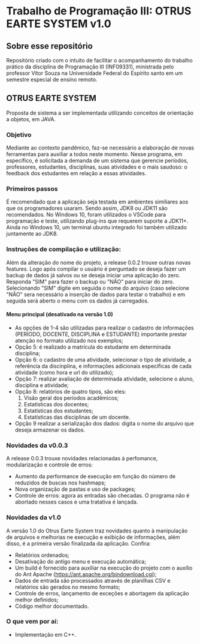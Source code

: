 
# Trabalho de Programação III: OTRUS EARTE SYSTEM v1.0


## Sobre esse repositório
Repositório criado com o intuito de facilitar o acompanhamento do trabalho prático da disciplina de Programação III (INF09331), ministrada pelo professor Vítor Souza na Universidade Federal do Espírito santo em um semestre especial de ensino remoto.

## OTRUS EARTE SYSTEM
Proposta de sistema a ser implementada utilizando conceitos de orientação a objetos, em JAVA. 

### Objetivo
Mediante ao contexto pandêmico, faz-se necessário a elaboração de novas ferramentas para auxiliar a todos neste momento. Nesse programa, em específico, é solicitada a demanda de um sistema que gerencie períodos, professores, estudantes, disciplinas, suas atividades e o mais saudoso: o feedback dos estudantes em relação a essas atividades. 

### Primeiros passos
É recomendado que a aplicação seja testada em ambientes similiares aos que os programadores usaram. Sendo assim, JDK8 ou JDK11 são recomendados. No Windows 10, foram utilizados o VSCode para programação e teste, utilizando plug-ins que requerem suporte a JDK11+. Ainda no Windows 10, um terminal ubuntu integrado foi também utilizado juntamente ao JDK8.

### Instruções de compilação e utilização:
Além da alteração do nome do projeto, a release 0.0.2 trouxe outras novas features. Logo após compilar o usuário é perguntado se deseja fazer um backup de dados já salvos ou se deseja iniciar uma aplicação do zero. Responda "SIM" para fazer o backup ou "NÃO" para iniciar do zero. Selecionando "SIM" digite em seguida o nome do arquivo (caso selecione "NÃO" sera necessário a inserção de dados para testar o trabalho) e em seguida será aberto o menu com os dados já carregados.

#### Menu principal (desativado na versão 1.0)
- As opções de 1-4 são utilizadas para realizar o cadastro de informações (PERÍODO, DOCENTE, DISCIPLINA e ESTUDANTE) importante prestar atenção no formato utilizado nos exemplos; 
- Opção 5: é realizado a matrícula do estudante em determinada disciplina; 
- Opção 6: o cadastro de uma atividade, selecionar o tipo de atividade, a referência da discinplina, e informações adicionais específicas de cada atividade (como hora e url do utilizado);
- Opção 7: realizar avaliação de determinada atividade, selecione o aluno, disciplina e atividade;
- Opção 8: relatórios de quatro tipos, são eles: 
  1. Visão geral dos períodos acadêmicos;
  2. Estatísticas dos docentes;
  3. Estatísticas dos estudantes;
  4. Estatísticas das disciplinas de um docente.
- Opção 9 realizar a serialização dos dados: digita o nome do arquivo que deseja armazenar os dados.

### Novidades da v0.0.3
A release 0.0.3 trouxe novidades relacionadas à perfomance, modularização e controle de erros:
- Aumento da performance de execução em função do número de reduzidos de buscas nos hashmaps;
- Nova organização de pastas e uso de packages;
- Controle de erros: agora as entradas são checadas. O programa não é abortado nesses casos e uma tratativa é lançada.

### Novidades da v1.0
A versão 1.0 do Otrus Earte System traz novidades quanto à manipulação de arquivos e melhorias ne execução e exibição de informações, além disso, é a primeira versão finalizada da aplicação. Confira:
- Relatórios ordenados;
- Desativação do antigo menu e execução automática;
- Um build é fornecido para auxiliar na execução do projeto com o auxílio do Ant Apache (https://ant.apache.org/bindownload.cgi);
- Dados de entrada são processados através de planilhas CSV e relatórios são gerados no mesmo formato;
- Controle de erros, lançamento de exceções e abortagem da aplicação melhor definidos;
- Código melhor documentado.

### O que vem por aí:
- Implementação em C++.

